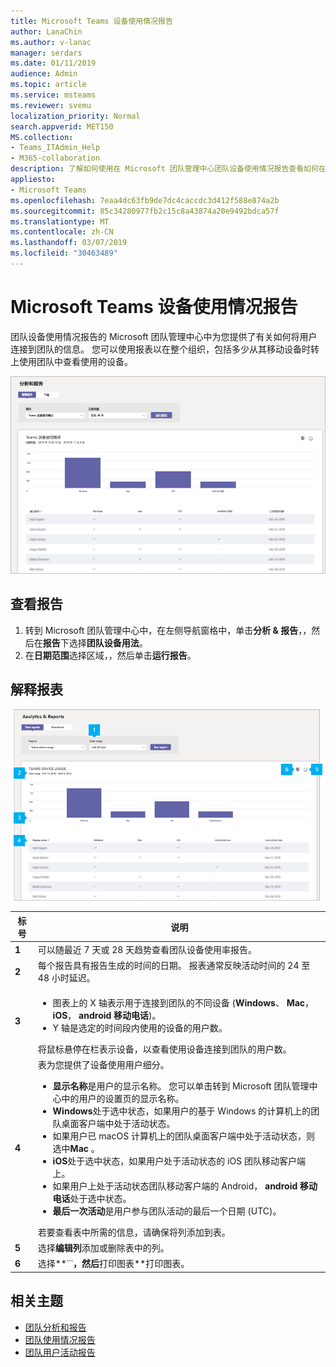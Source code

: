 ```yaml
---
title: Microsoft Teams 设备使用情况报告
author: LanaChin
ms.author: v-lanac
manager: serdars
ms.date: 01/11/2019
audience: Admin
ms.topic: article
ms.service: msteams
ms.reviewer: svemu
localization_priority: Normal
search.appverid: MET150
MS.collection:
- Teams_ITAdmin_Help
- M365-collaboration
description: 了解如何使用在 Microsoft 团队管理中心团队设备使用情况报告查看如何在组织中的用户连接到团队。
appliesto:
- Microsoft Teams
ms.openlocfilehash: 7eaa4dc63fb9de7dc4caccdc3d412f588e874a2b
ms.sourcegitcommit: 85c34280977fb2c15c8a43874a20e9492bdca57f
ms.translationtype: MT
ms.contentlocale: zh-CN
ms.lasthandoff: 03/07/2019
ms.locfileid: "30463489"
---
```

# <a name="microsoft-teams-device-usage-report"></a>Microsoft Teams 设备使用情况报告

团队设备使用情况报告的 Microsoft 团队管理中心中为您提供了有关如何将用户连接到团队的信息。 您可以使用报表以在整个组织，包括多少从其移动设备时转上使用团队中查看使用的设备。  

![团队设备使用情况报告的 Microsoft 团队管理中心中的屏幕截图](../media/teams-reports-device-usage.png "团队设备使用情况报告的 Microsoft 团队管理中心中的屏幕截图")

## <a name="view-the-report"></a>查看报告

1. 转到 Microsoft 团队管理中心中，在左侧导航窗格中，单击**分析 & 报告**，，然后在**报告**下选择**团队设备用法**。 
2. 在**日期范围**选择区域，，然后单击**运行报告**。 

## <a name="interpret-the-report"></a>解释报表

![团队设备使用情况报告的 Microsoft 团队管理中心中的屏幕截图](../media/teams-reports-device-usage-with-callouts.png "带编号的标注的 Microsoft 团队管理中心中的团队设备使用率报告的屏幕截图")

|标号 |说明  |
|--------|-------------|
|**1**   |可以随最近 7 天或 28 天趋势查看团队设备使用率报告。  |
|**2**   |每个报告具有报告生成的时间的日期。 报表通常反映活动时间的 24 至 48 小时延迟。 |
|**3**   |<ul><li>图表上的 X 轴表示用于连接到团队的不同设备 (**Windows**、 **Mac**， **iOS**， **android 移动电话**)。 </li><li>Y 轴是选定的时间段内使用的设备的用户数。</li> </ul>将鼠标悬停在栏表示设备，以查看使用设备连接到团队的用户数。|
|**4**   |表为您提供了设备使用用户细分。 <ul><li>**显示名称**是用户的显示名称。 您可以单击转到 Microsoft 团队管理中心中的用户的设置页的显示名称。 </li><li>**Windows**处于选中状态，如果用户的基于 Windows 的计算机上的团队桌面客户端中处于活动状态。</li><li>如果用户已 macOS 计算机上的团队桌面客户端中处于活动状态，则选中**Mac** 。 </li> <li>**iOS**处于选中状态，如果用户处于活动状态的 iOS 团队移动客户端上。</li><li>如果用户上处于活动状态团队移动客户端的 Android， **android 移动电话**处于选中状态。 <li>**最后一次活动**是用户参与团队活动的最后一个日期 (UTC)。</li> </ul> 若要查看表中所需的信息，请确保将列添加到表。 |
|**5**   |选择**编辑列**添加或删除表中的列。 |
|**6**   |选择**˙˙˙**，然后**打印图表**打印图表。 |

## <a name="related-topics"></a>相关主题
- [团队分析和报告](teams-reporting-reference.md)
- [团队使用情况报告](teams-usage-report.md)
- [团队用户活动报告](user-activity-report.md)